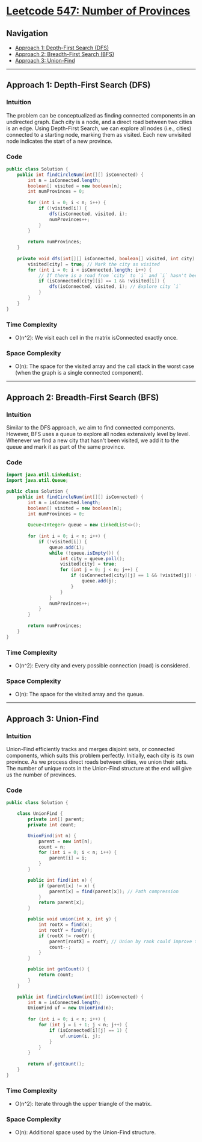 # [Leetcode 547: Number of Provinces](https://leetcode.com/problems/number-of-provinces/)

## Navigation
- [Approach 1: Depth-First Search (DFS)](#approach-1-depth-first-search-dfs)
- [Approach 2: Breadth-First Search (BFS)](#approach-2-breadth-first-search-bfs)
- [Approach 3: Union-Find](#approach-3-union-find)

----

## Approach 1: Depth-First Search (DFS)

### Intuition
The problem can be conceptualized as finding connected components in an undirected graph. Each city is a node, and a direct road between two cities is an edge. Using Depth-First Search, we can explore all nodes (i.e., cities) connected to a starting node, marking them as visited. Each new unvisited node indicates the start of a new province.

### Code
```java
public class Solution {
    public int findCircleNum(int[][] isConnected) {
        int n = isConnected.length;
        boolean[] visited = new boolean[n];
        int numProvinces = 0;
        
        for (int i = 0; i < n; i++) {
            if (!visited[i]) {
                dfs(isConnected, visited, i);
                numProvinces++;
            }
        }
        
        return numProvinces;
    }
    
    private void dfs(int[][] isConnected, boolean[] visited, int city) {
        visited[city] = true; // Mark the city as visited
        for (int i = 0; i < isConnected.length; i++) {
            // If there is a road from `city` to `i` and `i` hasn't been visited
            if (isConnected[city][i] == 1 && !visited[i]) {
                dfs(isConnected, visited, i); // Explore city `i`
            }
        }
    }
}
```

### Time Complexity
- O(n^2): We visit each cell in the matrix isConnected exactly once.

### Space Complexity
- O(n): The space for the visited array and the call stack in the worst case (when the graph is a single connected component).

----

## Approach 2: Breadth-First Search (BFS)

### Intuition
Similar to the DFS approach, we aim to find connected components. However, BFS uses a queue to explore all nodes extensively level by level. Whenever we find a new city that hasn't been visited, we add it to the queue and mark it as part of the same province.

### Code
```java
import java.util.LinkedList;
import java.util.Queue;

public class Solution {
    public int findCircleNum(int[][] isConnected) {
        int n = isConnected.length;
        boolean[] visited = new boolean[n];
        int numProvinces = 0;
        
        Queue<Integer> queue = new LinkedList<>();
        
        for (int i = 0; i < n; i++) {
            if (!visited[i]) {
                queue.add(i);
                while (!queue.isEmpty()) {
                    int city = queue.poll();
                    visited[city] = true;
                    for (int j = 0; j < n; j++) {
                        if (isConnected[city][j] == 1 && !visited[j]) {
                            queue.add(j);
                        }
                    }
                }
                numProvinces++;
            }
        }
        
        return numProvinces;
    }
}
```

### Time Complexity
- O(n^2): Every city and every possible connection (road) is considered.

### Space Complexity
- O(n): The space for the visited array and the queue.

----

## Approach 3: Union-Find

### Intuition
Union-Find efficiently tracks and merges disjoint sets, or connected components, which suits this problem perfectly. Initially, each city is its own province. As we process direct roads between cities, we union their sets. The number of unique roots in the Union-Find structure at the end will give us the number of provinces.

### Code
```java
public class Solution {

    class UnionFind {
        private int[] parent;
        private int count;

        UnionFind(int n) {
            parent = new int[n];
            count = n;
            for (int i = 0; i < n; i++) {
                parent[i] = i;
            }
        }

        public int find(int x) {
            if (parent[x] != x) {
                parent[x] = find(parent[x]); // Path compression
            }
            return parent[x];
        }

        public void union(int x, int y) {
            int rootX = find(x);
            int rootY = find(y);
            if (rootX != rootY) {
                parent[rootX] = rootY; // Union by rank could improve this
                count--;
            }
        }

        public int getCount() {
            return count;
        }
    }

    public int findCircleNum(int[][] isConnected) {
        int n = isConnected.length;
        UnionFind uf = new UnionFind(n);
        
        for (int i = 0; i < n; i++) {
            for (int j = i + 1; j < n; j++) {
                if (isConnected[i][j] == 1) {
                    uf.union(i, j);
                }
            }
        }
        
        return uf.getCount();
    }
}
```

### Time Complexity
- O(n^2): Iterate through the upper triangle of the matrix.

### Space Complexity
- O(n): Additional space used by the Union-Find structure.

